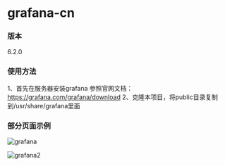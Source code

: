 # grafana-cn

### 版本
6.2.0

### 使用方法
1、首先在服务器安装grafana
参照官网文档：https://grafana.com/grafana/download
2、克隆本项目，将public目录复制到/usr/share/grafana里面
### 部分页面示例

![grafana](http://www.lkp.so/usr/uploads/2019/05/1630632225.png)

![grafana2](http://www.lkp.so/usr/uploads/2019/05/3034165355.png)
